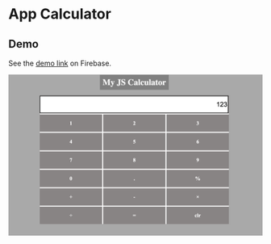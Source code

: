 # App Calculator
## Demo
See the [demo link](https://calculator2-a3d17.firebaseapp.com/) on Firebase. 

![Demo screen shot](https://github.com/NatalliaPahosava/calculator2/blob/main/img/--demo-img.png)